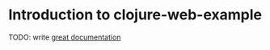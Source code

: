 # Introduction to clojure-web-example

TODO: write [great documentation](http://jacobian.org/writing/great-documentation/what-to-write/)
